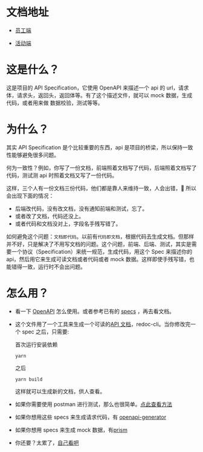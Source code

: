 # 文档地址

- [员工端](https://youyingxiang.github.io/apidoc/docs/staff-client.html)

- [活动端](https://youyingxiang.github.io/apidoc/docs/yun-client.html)

# 这是什么？

这是项目的 API Specification，它使用 OpenAPI 来描述一个 api 的 url，请求体，请求头，返回头，返回体等。有了这个描述文件，就可以 mock 数据，生成代码，或者用来做 数据校验，测试等等。

# 为什么？

其实 API Specification 是个比较重要的东西，api 是项目的桥梁，所以保持一致性能够避免很多问题。

何为一致性？例如，你写了一份文档，前端照着文档写了代码，后端照着文档写了代码，测试测 api 时照着文档又写了一份代码。

这样，三个人有一份文档三份代码，他们都是靠人来维持一致，人会出错， 所以会出现下面的情况：

- 后端改代码，没有改文档，没有通知前端和测试，忘了。
- 或者改了文档，代码还没上。
- 或者代码和文档没对上，字段名手残写错了。

如何避免这个问题：`文档即代码`。以前有`代码即文档`，根据代码去生成文档。但那样并不好，只是解决了不用写文档的问题。这个问题，前端、后端、测试，其实是需要一个协议（Specification）来统一规范，生成代码，用这个 Spec 来描述你的 api，然后用它来生成可读文档或者代码或者 mock 数据。这样即使手残写错，也能错得一致，运行时不会出问题。

# 怎么用？

- 看一下 [OpenAPI](https://github.com/OAI/OpenAPI-Specification/blob/master/versions/3.0.2.md) 怎么使用。或者参考已有的 [specs](./specs) ，再去看文档。

- 这个文件用了一个工具来生成一个可读的[API 文档](./docs)，redoc-cli。当你修改完一个 spec 之后，只需要:

  首次运行安装依赖

  ```
  yarn
  ```

  之后

  ```
  yarn build
  ```

  这样就可以生成新的文档，供人查看。

- 如果你需要使用 postman 进行测试，那么也很简单。[点此查看方法](https://learning.getpostman.com/docs/postman/collections/working_with_openAPI/)

- 如果你想用这些 specs 来生成请求代码，有 [openapi-generator](https://openapi-generator.tech/)

- 如果你想用 specs 来生成 mock 数据，有[prism](https://github.com/stoplightio/prism)

- 你还要？太累了，[自己看吧](https://openapi.tools/)
